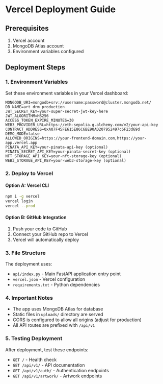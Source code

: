 # Vercel Deployment Guide

## Prerequisites
1. Vercel account
2. MongoDB Atlas account
3. Environment variables configured

## Deployment Steps

### 1. Environment Variables
Set these environment variables in your Vercel dashboard:

```
MONGODB_URI=mongodb+srv://username:password@cluster.mongodb.net/
DB_NAME=art_drm_production
JWT_SECRET_KEY=your-super-secret-jwt-key-here
JWT_ALGORITHM=HS256
ACCESS_TOKEN_EXPIRE_MINUTES=30
WEB3_PROVIDER_URL=https://eth-sepolia.g.alchemy.com/v2/your-api-key
CONTRACT_ADDRESS=0xA07F45FE615E86C6BE90AD207952497c6F23d69d
DEMO_MODE=false
ALLOWED_ORIGINS=https://your-frontend-domain.com,https://your-app.vercel.app
PINATA_API_KEY=your-pinata-api-key (optional)
PINATA_SECRET_API_KEY=your-pinata-secret-key (optional)
NFT_STORAGE_API_KEY=your-nft-storage-key (optional)
WEB3_STORAGE_API_KEY=your-web3-storage-key (optional)
```

### 2. Deploy to Vercel

#### Option A: Vercel CLI
```bash
npm i -g vercel
vercel login
vercel --prod
```

#### Option B: GitHub Integration
1. Push your code to GitHub
2. Connect your GitHub repo to Vercel
3. Vercel will automatically deploy

### 3. File Structure
The deployment uses:
- `api/index.py` - Main FastAPI application entry point
- `vercel.json` - Vercel configuration
- `requirements.txt` - Python dependencies

### 4. Important Notes
- The app uses MongoDB Atlas for database
- Static files in `uploads/` directory are served
- CORS is configured to allow all origins (adjust for production)
- All API routes are prefixed with `/api/v1`

### 5. Testing Deployment
After deployment, test these endpoints:
- `GET /` - Health check
- `GET /api/v1/` - API documentation
- `GET /api/v1/auth/` - Authentication endpoints
- `GET /api/v1/artwork/` - Artwork endpoints